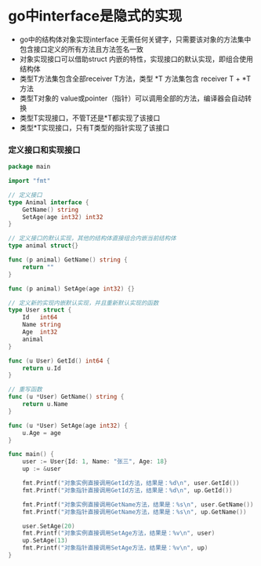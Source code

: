 # go中interface是隐式的实现
- go中的结构体对象实现interface 无需任何关键字，只需要该对象的方法集中包含接口定义的所有方法且方法签名一致
- 对象实现接口可以借助struct 内嵌的特性，实现接口的默认实现，即组合使用结构体
- 类型T方法集包含全部receiver T方法，类型 *T 方法集包含 receiver T + *T 方法
- 类型T对象的 value或pointer（指针）可以调用全部的方法，编译器会自动转换
- 类型T实现接口，不管T还是*T都实现了该接口
- 类型*T实现接口，只有T类型的指针实现了该接口

### 定义接口和实现接口
~~~go
package main

import "fmt"

// 定义接口
type Animal interface {
	GetName() string
	SetAge(age int32) int32
}

// 定义接口的默认实现，其他的结构体直接组合内嵌当前结构体
type animal struct{}

func (p animal) GetName() string {
	return ""
}

func (p animal) SetAge(age int32) {}

// 定义新的实现内嵌默认实现，并且重新默认实现的函数
type User struct {
	Id   int64
	Name string
	Age  int32
	animal
}

func (u User) GetId() int64 {
	return u.Id
}

// 重写函数
func (u *User) GetName() string {
	return u.Name
}

func (u *User) SetAge(age int32) {
	u.Age = age
}

func main() {
	user := User{Id: 1, Name: "张三", Age: 18}
	up := &user

	fmt.Printf("对象实例直接调用GetId方法，结果是：%d\n", user.GetId())
	fmt.Printf("对象指针直接调用GetId方法，结果是：%d\n", up.GetId())

	fmt.Printf("对象实例直接调用GetName方法，结果是：%s\n", user.GetName())
	fmt.Printf("对象指针直接调用GetName方法，结果是：%s\n", up.GetName())

	user.SetAge(20)
	fmt.Printf("对象实例直接调用SetAge方法，结果是：%v\n", user)
	up.SetAge(13)
	fmt.Printf("对象指针直接调用SetAge方法，结果是：%v\n", up)
}
~~~